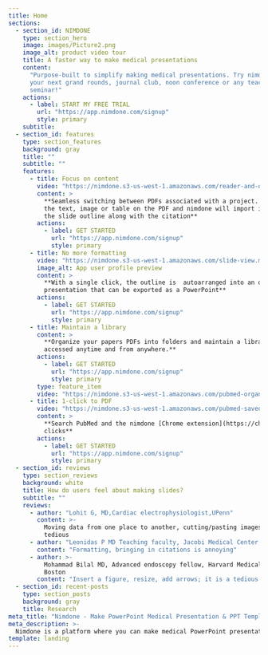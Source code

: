 ```yaml
---
title: Home
sections:
  - section_id: NIMDONE
    type: section_hero
    image: images/Picture2.png
    image_alt: product video tour
    title: A faster way to make medical presentations
    content:
      "Purpose-built to simplify making medical presentations. Try nimdone for
      your next grand rounds, journal club, noon conference or any teaching
      seminar!"
    actions:
      - label: START MY FREE TRIAL
        url: "https://app.nimdone.com/signup"
        style: primary
    subtitle:
  - section_id: features
    type: section_features
    background: gray
    title: ""
    subtitle: ""
    features:
      - title: Focus on content
        video: "https://nimdone.s3-us-west-1.amazonaws.com/reader-and-outline-view.mp4"
        content: >
          **Seamless switching between PDFs associated with a project. Highlight
          the text, image or table on the PDF and nimdone will import it on to
          the slide outline along with the citation**
        actions:
          - label: GET STARTED
            url: "https://app.nimdone.com/signup"
            style: primary
      - title: No more formatting
        video: "https://nimdone.s3-us-west-1.amazonaws.com/slide-view.mp4"
        image_alt: App user profile preview
        content: >
          **With a single click, the outline is  autoarranged into an organized
          presentation that can be exported as a PowerPoint**
        actions:
          - label: GET STARTED
            url: "https://app.nimdone.com/signup"
            style: primary
      - title: Maintain a library
        content: >
          **Organize your papers PDFs into folders and maintain a library that can be
          accessed anytime and from anywhere.**
        actions:
          - label: GET STARTED
            url: "https://app.nimdone.com/signup"
            style: primary
        type: feature_item
        video: "https://nimdone.s3-us-west-1.amazonaws.com/pubmed-organize.mp4"
      - title: 1-click to PDF
        video: "https://nimdone.s3-us-west-1.amazonaws.com/pubmed-saved.mp4"
        content: >
          **Search PubMed and the nimdone [Chrome extension](https://chrome.google.com/webstore/detail/nimdone/cnhjemplokjcfmedeffljeljjgkdbihl) will extract the PDF avoiding multiple
          clicks**
        actions:
          - label: GET STARTED
            url: "https://app.nimdone.com/signup"
            style: primary
  - section_id: reviews
    type: section_reviews
    background: white
    title: How do users feel about making slides?
    subtitle: ""
    reviews:
      - author: "Lohit G, MD,Cardiac electrophysiologist,UPenn"
        content: >-
          Moving data from one place to another, cutting/pasting images is very
          tedious
      - author: "Leonidas P MD Teaching faculty, Jacobi Medical Center, New York"
        content: "Formatting, bringing in citations is annoying"
      - author: >-
          Mohammad Bilal MD, Advanced endoscopy fellow, Harvard Medical School,
          Boston
        content: "Insert a figure, resize, add arrows; it is a tedious process"
  - section_id: recent-posts
    type: section_posts
    background: gray
    title: Research
meta_title: "Nimdone - Make PowerPoint Medical Presentation & PPT Templates"
meta_description: >-
  Nimdone is a platform where you can make medical PowerPoint presentation templates. We offer animated medical, doctor, healthcare, and hospital PowerPoint and ppt templates. You can get a new search experience within PubMed and makes your own professional-looking PowerPoint medical presentation templates.
template: landing
---
```

